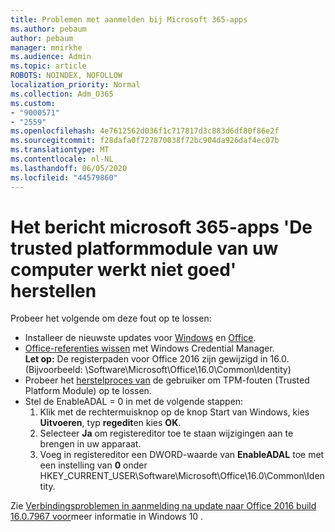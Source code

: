 ```yaml
---
title: Problemen met aanmelden bij Microsoft 365-apps
ms.author: pebaum
author: pebaum
manager: mnirkhe
ms.audience: Admin
ms.topic: article
ROBOTS: NOINDEX, NOFOLLOW
localization_priority: Normal
ms.collection: Adm_O365
ms.custom:
- "9000571"
- "2559"
ms.openlocfilehash: 4e7612562d036f1c717817d3c883d6df80f86e2f
ms.sourcegitcommit: f28dafa0f727870038f72bc904da926daf4ec07b
ms.translationtype: MT
ms.contentlocale: nl-NL
ms.lasthandoff: 06/05/2020
ms.locfileid: "44579860"
---
```

# <a name="fixing-the-microsoft-365-apps-your-computers-trusted-platform-module-is-not-functioning-properly-message"></a>Het bericht microsoft 365-apps 'De trusted platformmodule van uw computer werkt niet goed' herstellen

Probeer het volgende om deze fout op te lossen:

- Installeer de nieuwste updates voor [Windows](https://support.microsoft.com/help/4027667/windows-10-update) en [Office](https://support.office.com/article/update-office-and-your-computer-with-microsoft-update-2ab296f3-7f03-43a2-8e50-46de917611c5).
- [Office-referenties wissen](https://docs.microsoft.com/eoffice/troubleshoot/error-messages/another-account-already-signed-in#step-3-clear-cached-credentials-on-the-computer) met Windows Credential Manager.<br/>
    **Let op:** De registerpaden voor Office 2016 zijn gewijzigd in 16.0. (Bijvoorbeeld: \Software\Microsoft\Office\16.0\Common\Identity\)
- Probeer het [herstelproces van](https://docs.microsoft.com/office365/troubleshoot/administration/connection-issue-when-sign-in-office-2016#symptom-2) de gebruiker om TPM-fouten (Trusted Platform Module) op te lossen.
- Stel de EnableADAL = 0 in met de volgende stappen:  
    1. Klik met de rechtermuisknop op de knop Start van Windows, kies **Uitvoeren**, typ **regedit**en kies **OK**.
    2. Selecteer **Ja** om registereditor toe te staan wijzigingen aan te brengen in uw apparaat.
    3. Voeg in registereditor een DWORD-waarde van **EnableADAL** toe met een instelling van **0** onder HKEY_CURRENT_USER\Software\Microsoft\Office\16.0\Common\Identity.

Zie [Verbindingsproblemen in aanmelding na update naar Office 2016 build 16.0.7967 voor](https://docs.microsoft.com/office365/troubleshoot/administration/connection-issue-when-sign-in-office-2016)meer informatie in Windows 10 .
